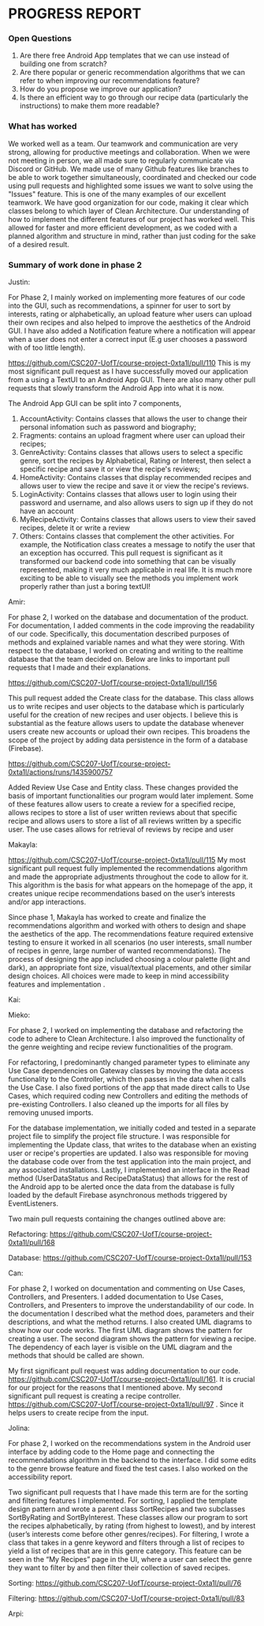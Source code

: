 # PROGRESS REPORT
### Open Questions ###
1) Are there free Android App templates that we can use instead of building one from scratch?
2) Are there popular or generic recommendation algorithms that we can refer to when improving our recommendations feature?
3) How do you propose we improve our application?
4) Is there an efficient way to go through our recipe data (particularly the instructions) to make them more readable? 


### What has worked ### 
We worked well as a team. Our teamwork and communication are very strong, allowing for productive meetings and collaboration. When we were not meeting in person, we all made sure to regularly communicate via Discord or GitHub. We made use of many Github features like branches to be able to work together simultaneously, coordinated and checked our code using pull requests and highlighted some issues we want to solve using the "Issues" feature. This is one of the many examples of our excellent teamwork.
We have good organization for our code, making it clear which classes belong to which layer of Clean Architecture.
Our understanding of how to implement the different features of our project has worked well. This allowed for faster and more efficient development, as we coded with a planned algorithm and structure in mind, rather than just coding for the sake of a desired result.

### Summary of work done in phase 2 ###

Justin: 

For Phase 2, I mainly worked on implementing more features of our code into the GUI, such as recommendations, a spinner for user to sort by interests, rating or alphabetically, an upload feature wher users can upload their own recipes and also helped to improve the aesthetics of the Android GUI. I have also added a Notification feature where a notification will appear when a user does not enter a correct input (E.g user chooses a password with of too little length). 

https://github.com/CSC207-UofT/course-project-0xta1l/pull/110 This is my most significant pull request as I have successfully moved our application from a using a TextUI to an Android App GUI. There are also many other pull requests that slowly transform the Android App into what it is now. 

The Android App GUI can be split into 7 components,  
1) AccountActivity: Contains classes that allows the user to change their personal infomation such as password and biography;  
2) Fragments: contains an upload fragment where user can upload their recipes; 
3) GenreActivity: Contains classes that allows users to select a specific genre, sort the recipes by Alphabetical, Rating or Interest, then select a specific recipe and save it or view the recipe's reviews; 
4) HomeActivity: Contains classes that display recommended recipes and allows user to view the recipe and save it or view the recipe's reviews. 
5) LoginActivity: Contains classes that allows user to login using their password and username, and also allows users to sign up if they do not have an account 
6) MyRecipeActivity: Contains classes that allows users to view their saved recipes, delete it or write a review
7) Others: Contains classes that complement the other activities. For example, the Notification class creates a message to notify the user that an exception has occurred. 
This pull request is significant as it transformed our backend code into something that can be visually represented, making it very much applicable in real life. It is much more exciting to be able to visually see the methods you implement work properly rather than just a boring textUI!

Amir:

For phase 2, I worked on the database and documentation of the product. For documentation, I added comments in the code improving the readability of our code. Specifically, this documentation described purposes of methods and explained variable names and what they were storing. With respect to the database, I worked on creating and writing to the realtime database that the team decided on. Below are links to important pull requests that I made and their explanations.

https://github.com/CSC207-UofT/course-project-0xta1l/pull/156

This pull request added the Create class for the database. This class allows us to write recipes and user objects to the database which is particularly useful for the creation of new recipes and user objects. I believe this is substantial as the feature allows users to update the database whenever users create new accounts or upload their own recipes. This broadens the scope of the project by adding data persistence in the form of a database (Firebase).

https://github.com/CSC207-UofT/course-project-0xta1l/actions/runs/1435900757 

Added Review Use Case and Entity class. These changes provided the basis of important functionalities our program would later implement. Some of these features allow users to create a review for a specified recipe, allows recipes to store a list of user written reviews about that specific recipe and allows users to store a list of all reviews written by a specific user. The use cases allows for retrieval of reviews by recipe and user

Makayla:

https://github.com/CSC207-UofT/course-project-0xta1l/pull/115 
My most significant pull request fully implemented the recommendations algorithm and made the appropriate adjustments throughout the code to allow for it.  This algorithm is the basis for what appears on the homepage of the app, it creates unique recipe recommendations based on the user’s interests and/or app interactions. 

Since phase 1, Makayla has worked to create and finalize the recommendations algorithm and worked with others to design and shape the aesthetics of the app. The recommendations feature required extensive testing to ensure it worked in all scenarios (no user interests, small number of recipes in genre, large number of wanted recommendations). The process of designing the app included choosing a colour palette (light and dark), an appropriate font size, visual/textual placements, and other similar design choices. All choices were made to keep in mind accessibility features and implementation .

Kai:

Mieko:

For phase 2, I worked on implementing the database and refactoring the code to adhere to Clean Architecture. I also improved the functionality of the genre weighting and recipe review functionalities of the program.

For refactoring, I predominantly changed parameter types to eliminate any Use Case dependencies on Gateway classes by moving the data access functionality to the Controller, which then passes in the data when it calls the Use Case. I also fixed portions of the app that made direct calls to Use Cases, which required coding new Controllers and editing the methods of pre-existing Controllers. I also cleaned up the imports for all files by removing unused imports.

For the database implementation, we initially coded and tested in a separate project file to simplify the project file structure. I was responsible for implementing the Update class, that writes to the database when an existing user or recipe's properties are updated. I also was responsible for moving the database code over from the test application into the main project, and any associated installations. Lastly, I implemented an interface in the Read method (UserDataStatus and RecipeDataStatus) that allows for the rest of the Android app to be alerted once the data from the database is fully loaded by the default Firebase asynchronous methods triggered by EventListeners.


Two main pull requests containing the changes outlined above are:

Refactoring: https://github.com/CSC207-UofT/course-project-0xta1l/pull/168

Database: https://github.com/CSC207-UofT/course-project-0xta1l/pull/153

Can: 

For phase 2, I worked on documentation and commenting on Use Cases, Controllers, and Presenters. I added documentation to Use Cases, Controllers, and Presenters to improve the understandability of our code. In the documentation I described what the method does, parameters and their descriptions, and what the method returns. I also created UML diagrams to show how our code works. The first UML diagram shows the pattern for creating a user. The second diagram shows the pattern for viewing a recipe. The dependency of each layer is visible on the UML diagram and the methods that should be called are shown.

My first  significant pull request was adding documentation to our code. https://github.com/CSC207-UofT/course-project-0xta1l/pull/161. It is crucial for our project for the reasons that I mentioned above. My second significant pull request is creating a recipe controller. https://github.com/CSC207-UofT/course-project-0xta1l/pull/97 . Since it helps users to create recipe from the input.


Jolina:

For phase 2, I worked on the recommendations system in the Android user interface by adding code to the Home page and connecting the recommendations algorithm in the backend to the interface. I did some edits to the genre browse feature and fixed the test cases. I also worked on the accessibility report.

Two significant pull requests that I have made this term are for the sorting and filtering features I implemented. For sorting, I applied the template design pattern and wrote a parent class SortRecipes and two subclasses SortByRating and SortByInterest. These classes allow our program to sort the recipes alphabetically, by rating (from highest to lowest), and by interest (user’s interests come before other genres/recipes). For filtering, I wrote a class that takes in a genre keyword and filters through a list of recipes to yield a list of recipes that are in this genre category. This feature can be seen in the “My Recipes” page in the UI, where a user can select the genre they want to filter by and then filter their collection of saved recipes.

Sorting: https://github.com/CSC207-UofT/course-project-0xta1l/pull/76

Filtering: https://github.com/CSC207-UofT/course-project-0xta1l/pull/83

Arpi:



